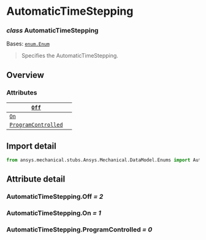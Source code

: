 # AutomaticTimeStepping

### *class* AutomaticTimeStepping

Bases: [`enum.Enum`](https://docs.python.org/3/library/enum.html#enum.Enum)

> Specifies the AutomaticTimeStepping.

> <!-- !! processed by numpydoc !! -->

## Overview

### Attributes

| [`Off`](#AutomaticTimeStepping.Off)                             |    |
|-----------------------------------------------------------------|----|
| [`On`](#AutomaticTimeStepping.On)                               |    |
| [`ProgramControlled`](#AutomaticTimeStepping.ProgramControlled) |    |

## Import detail

```python
from ansys.mechanical.stubs.Ansys.Mechanical.DataModel.Enums import AutomaticTimeStepping
```

## Attribute detail

### AutomaticTimeStepping.Off *= 2*

### AutomaticTimeStepping.On *= 1*

### AutomaticTimeStepping.ProgramControlled *= 0*
